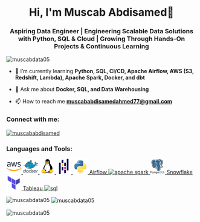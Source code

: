 <h1 align="center">Hi, I'm Muscab Abdisamed👋</h1>
<h3 align="center">Aspiring Data Engineer | Engineering Scalable Data Solutions with Python, SQL & Cloud | Growing Through Hands-On Projects & Continuous Learning</h3>

<p align="left"> <img src="https://komarev.com/ghpvc/?username=muscabdata05&label=Profile%20views&color=0e75b6&style=flat" alt="muscabdata05" /> </p>

- 🌱 I’m currently learning **Python, SQL, CI/CD, Apache Airflow, AWS (S3, Redshift, Lambda), Apache Spark, Docker, and dbt**

- 💬 Ask me about **Docker, SQL, and Data Warehousing**

- 📫 How to reach me **muscababdisamedahmed77@gmail.com**

<h3 align="left">Connect with me:</h3>
<p align="left">
<a href="https://linkedin.com/in/muscababdisamed" target="blank"><img align="center" src="https://raw.githubusercontent.com/rahuldkjain/github-profile-readme-generator/master/src/images/icons/Social/linked-in-alt.svg" alt="muscababdisamed" height="30" width="40" /></a>
</p>

<h3 align="left">Languages and Tools:</h3>
<p align="left"> 
  <a href="https://aws.amazon.com" target="_blank" rel="noreferrer"> 
    <img src="https://raw.githubusercontent.com/devicons/devicon/master/icons/amazonwebservices/amazonwebservices-original-wordmark.svg" alt="aws" width="40" height="40"/> 
  </a> 
  <a href="https://www.docker.com/" target="_blank" rel="noreferrer"> 
    <img src="https://raw.githubusercontent.com/devicons/devicon/master/icons/docker/docker-original-wordmark.svg" alt="docker" width="40" height="40"/> 
  </a> 
  <a href="https://www.linux.org/" target="_blank" rel="noreferrer"> 
    <img src="https://raw.githubusercontent.com/devicons/devicon/master/icons/linux/linux-original.svg" alt="linux" width="40" height="40"/> 
  </a> 
  <a href="https://pandas.pydata.org/" target="_blank" rel="noreferrer"> 
    <img src="https://raw.githubusercontent.com/devicons/devicon/2ae2a900d2f041da66e950e4d48052658d850630/icons/pandas/pandas-original.svg" alt="pandas" width="40" height="40"/> 
  </a> 
  <a href="https://www.python.org" target="_blank" rel="noreferrer"> 
    <img src="https://raw.githubusercontent.com/devicons/devicon/master/icons/python/python-original.svg" alt="python" width="40" height="40"/> 
  </a>
  <a href="https://airflow.apache.org/" target="_blank" rel="noreferrer"> 
    Airflow
  </a>
  <a href="https://spark.apache.org/" target="_blank" rel="noreferrer"> 
    <img src="https://spark.apache.org/images/spark-logo-trademark.png" alt="apache spark" width="40" height="40"/> 
  </a>
  <a href="https://www.postgresql.org/" target="_blank" rel="noreferrer"> 
    <img src="https://raw.githubusercontent.com/devicons/devicon/master/icons/postgresql/postgresql-original-wordmark.svg" alt="postgresql" width="40" height="40"/> 
  </a>
  </a>
  <a href="https://www.snowflake.com/" target="_blank" rel="noreferrer">
    Snowflake
  </a>
  <a href="https://www.terraform.io/" target="_blank" rel="noreferrer">
    <img src="https://raw.githubusercontent.com/devicons/devicon/master/icons/terraform/terraform-original.svg" alt="terraform" width="40" height="40"/>
  </a>
  <a href="https://www.tableau.com/" target="_blank" rel="noreferrer">
    Tableau
  </a>
  <a href="https://www.sql.org/" target="_blank" rel="noreferrer">
    <img src="https://upload.wikimedia.org/wikipedia/commons/8/87/Sql_data_base_with_logo.png" alt="sql" width="40" height="40"/>
  </a>
</p>
<p><img align="left" src="https://github-readme-stats.vercel.app/api/top-langs?username=muscabdata05&show_icons=true&locale=en&layout=compact" alt="muscabdata05" /></p>

<p>&nbsp;<img align="center" src="https://github-readme-stats.vercel.app/api?username=muscabdata05&show_icons=true&locale=en" alt="muscabdata05" /></p>

<p><img align="center" src="https://github-readme-streak-stats.herokuapp.com/?user=muscabdata05&" alt="muscabdata05" /></p>
